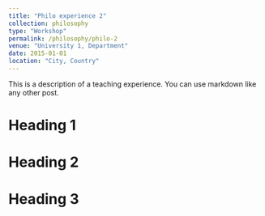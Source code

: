 ```yaml
---
title: "Philo experience 2"
collection: philosophy
type: "Workshop"
permalink: /philosophy/philo-2
venue: "University 1, Department"
date: 2015-01-01
location: "City, Country"
---
```


This is a description of a teaching experience. You can use markdown like any other post.

Heading 1
======

Heading 2
======

Heading 3
======
